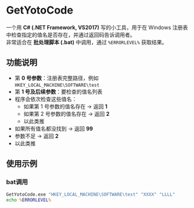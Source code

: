 # GetYotoCode

一个用 **C# (.NET Framework, VS2017)** 写的小工具，用于在 Windows 注册表中检查指定的值名是否存在，并通过返回码告诉调用者。  
非常适合在 **批处理脚本 (.bat)** 中调用，通过 `%ERRORLEVEL%` 获取结果。

## 功能说明

- 第 **0 号参数**：注册表完整路径，例如  
  `HKEY_LOCAL_MACHINE\SOFTWARE\test`  
- 第 **1 号及后续参数**：要检查的值名列表  
- 程序会依次检查这些值名：
  - 如果第 1 号参数的值名存在 → 返回 **1**
  - 如果第 2 号参数的值名存在 → 返回 **2**
  - 以此类推
- 如果所有值名都没找到 → 返回 **99**
- 参数不足 → 返回 **2**
- 以此类推

## 使用示例

### bat调用

```bat
GetYotoCode.exe "HKEY_LOCAL_MACHINE\SOFTWARE\test" "XXXX" "LLLL"
echo %ERRORLEVEL%
